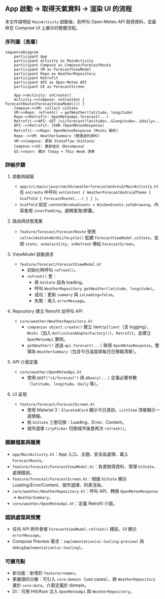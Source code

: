 ## App 啟動 → 取得天氣資料 → 渲染 UI 的流程

本文件說明從 `MainActivity` 啟動後，到呼叫 Open‑Meteo API 取得資料，並最終在 Compose UI 上展示的整體流程。

### 序列圖（高層）
```mermaid
sequenceDiagram
    participant App
    participant Activity as MainActivity
    participant Compose as Compose/ForecastRoute
    participant VM as ForecastViewModel
    participant Repo as WeatherRepository
    participant Retrofit
    participant API as Open‑Meteo API
    participant UI as ForecastScreen

    App->>Activity: onCreate()
    Activity->>Compose: setContent { ForecastRoute(ForecastViewModel()) }
    Compose->>VM: collect uiState
    VM->>Repo: refresh() → getWeather(latitude, longitude)
    Repo->>Retrofit: OpenMeteoApi.forecast(...)
    Retrofit->>API: GET /v1/forecast?latitude=..&longitude=..&daily=..
    API-->>Retrofit: JSON (OpenMeteoResponse)
    Retrofit-->>Repo: OpenMeteoResponse (Moshi 解析)
    Repo-->>VM: WeatherSummary (整理過的資料)
    VM->>Compose: 更新 StateFlow（UiState）
    Compose->>UI: 重新組合（Recompose）
    UI->>User: 顯示 Today + This Week 清單
```

### 詳細步驟
1. 啟動與組裝
   - `app/src/main/java/com/bh/weatherforecastandroid/MainActivity.kt` 在 `onCreate` 中呼叫 `setContent { WeatherForecastAndroidTheme { Scaffold { ForecastRoute(...) } } }`。
   - `Scaffold` 設定 `contentWindowInsets = WindowInsets.safeDrawing`，內容套用 `innerPadding`，避開瀏海/膠囊。

2. 路由與狀態蒐集
   - `feature/forecast/ForecastRoute` 使用 `collectAsStateWithLifecycle()` 監聽 `ForecastViewModel.uiState`，並將 `state`、`onSelectCity`、`onRefresh` 傳給 `ForecastScreen`。

3. ViewModel 啟動請求
   - `feature/forecast/ForecastViewModel.kt`
     - 初始化時呼叫 `refresh()`。
     - `refresh()` 會：
       - 將 `UiState` 設為 loading。
       - 呼叫 `WeatherRepository.getWeather(latitude, longitude)`。
       - 成功：更新 `summary` 與 `isLoading=false`。
       - 失敗：填入 `errorMessage`。

4. Repository 建立 Retrofit 並呼叫 API
   - `core/weather/WeatherRepository.kt`
     - `companion object.create()` 建立 `OkHttpClient`（含 logging）、`Moshi`（加入 `KotlinJsonAdapterFactory()`）、`Retrofit`，並建立 `OpenMeteoApi` 實例。
     - `getWeather()` 透過 `api.forecast(...)` 取得 `OpenMeteoResponse`，整理為 `WeatherSummary`（包含今日溫度與每日日預報清單）。

5. API 介面定義
   - `core/weather/OpenMeteoApi.kt`
     - 使用 `@GET("v1/forecast")` 與 `@Query(...)` 定義必要參數（`latitude`、`longitude`、`daily` 等）。

6. UI 呈現
   - `feature/forecast/ForecastScreen.kt`
     - 使用 Material 3：`ElevatedCard` 顯示今日資訊、`ListItem` 清單顯示一週預報。
     - 依 `UiState` 三態切換：Loading、Error、Content。
     - 城市選單 `CityPicker` 切換城市後會再次 `refresh()`。

### 關鍵檔案與職責
- `app/MainActivity.kt`：App 入口、主題、安全區處理、載入 `ForecastRoute`。
- `feature/forecast/ForecastViewModel.kt`：負責取得資料、管理 `UiState`、處理錯誤。
- `feature/forecast/ForecastScreen.kt`：根據 `UiState` 顯示 Loading/Error/Content、城市選擇、列表渲染。
- `core/weather/WeatherRepository.kt`：呼叫 API、轉換 `OpenMeteoResponse` → `WeatherSummary`。
- `core/weather/OpenMeteoApi.kt`：定義 Retrofit 介面。

### 錯誤處理與預覽
- 任何 API 例外會被 `ForecastViewModel.refresh()` 捕捉，UI 顯示 `errorMessage`。
- Compose Preview 需求：`implementation(ui-tooling-preview)` 與 `debugImplementation(ui-tooling)`。

### 可擴充點
- 新功能：新增於 `feature/<name>`。
- 更嚴謹的分層：可引入 `core:domain`（use cases）、將 `WeatherRepository` 置於 `core:data`，介面定義於 domain。
- DI：可用 Hilt/Koin 注入 `OpenMeteoApi` 與 `WeatherRepository`。


